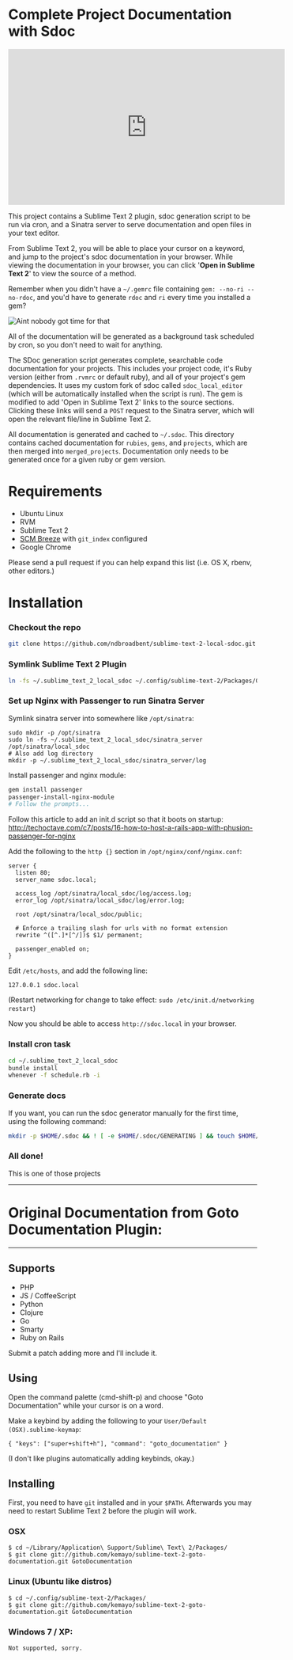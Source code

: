 # Complete Project Documentation with Sdoc

<iframe width="560" height="315" src="http://www.youtube.com/embed/_IM-qA_SgAk" frameborder="0" allowfullscreen></iframe>

This project contains a Sublime Text 2 plugin, sdoc generation script to be run via cron, and a Sinatra server to serve documentation and open files in your text editor.

From Sublime Text 2, you will be able to place your cursor on a keyword, and jump to the project's sdoc documentation in your browser. While viewing the documentation in your browser, you can click '**Open in Sublime Text 2**' to view the source of a method.

Remember when you didn't have a `~/.gemrc` file containing `gem: --no-ri --no-rdoc`, and you'd have to generate `rdoc` and `ri` every time you installed a gem?

![Aint nobody got time for that](http://i.imgur.com/GrI0m.gif)

All of the documentation will be generated as a background task scheduled by cron, so you don't need to wait for anything.

The SDoc generation script generates complete, searchable code documentation for your projects. This includes your project code, it's Ruby version (either from `.rvmrc` or default ruby), and all of your project's gem dependencies. It uses my custom fork of sdoc called `sdoc_local_editor` (which will be automatically installed when the script is run). The gem is modified to add 'Open in Sublime Text 2' links to the source sections. Clicking these links will send a `POST` request to the Sinatra server, which will open the relevant file/line in Sublime Text 2.

All documentation is generated and cached to `~/.sdoc`. This directory contains cached documentation for `rubies`, `gems`, and `projects`, which are then merged into `merged_projects`. Documentation only needs to be generated once for a given ruby or gem version.


# Requirements

* Ubuntu Linux
* RVM
* Sublime Text 2
* [SCM Breeze](https://github.com/ndbroadbent/scm_breeze) with `git_index` configured
* Google Chrome

Please send a pull request if you can help expand this list (i.e. OS X, rbenv, other editors.)

# Installation

### Checkout the repo

```bash
git clone https://github.com/ndbroadbent/sublime-text-2-local-sdoc.git ~/.sublime_text_2_local_sdoc
```

### Symlink Sublime Text 2 Plugin

```bash
ln -fs ~/.sublime_text_2_local_sdoc ~/.config/sublime-text-2/Packages/GotoDocumentationWithSdoc
```

### Set up Nginx with Passenger to run Sinatra Server

Symlink sinatra server into somewhere like `/opt/sinatra`:

```
sudo mkdir -p /opt/sinatra
sudo ln -fs ~/.sublime_text_2_local_sdoc/sinatra_server /opt/sinatra/local_sdoc
# Also add log directory
mkdir -p ~/.sublime_text_2_local_sdoc/sinatra_server/log
```

Install passenger and nginx module:

```bash
gem install passenger
passenger-install-nginx-module
# Follow the prompts...
```

Follow this article to add an init.d script so that it boots on startup: http://techoctave.com/c7/posts/16-how-to-host-a-rails-app-with-phusion-passenger-for-nginx

Add the following to the `http {}` section in `/opt/nginx/conf/nginx.conf`:

```
server {
  listen 80;
  server_name sdoc.local;

  access_log /opt/sinatra/local_sdoc/log/access.log;
  error_log /opt/sinatra/local_sdoc/log/error.log;

  root /opt/sinatra/local_sdoc/public;

  # Enforce a trailing slash for urls with no format extension
  rewrite ^([^.]*[^/])$ $1/ permanent;

  passenger_enabled on;
}
```

Edit `/etc/hosts`, and add the following line:

```
127.0.0.1 sdoc.local
```

(Restart networking for change to take effect: `sudo /etc/init.d/networking restart`)

Now you should be able to access `http://sdoc.local` in your browser.


### Install cron task

```bash
cd ~/.sublime_text_2_local_sdoc
bundle install
whenever -f schedule.rb -i
```

### Generate docs

If you want, you can run the sdoc generator manually for the first time, using the following command:

```bash
mkdir -p $HOME/.sdoc && ! [ -e $HOME/.sdoc/GENERATING ] && touch $HOME/.sdoc/GENERATING && git_index --batch-cmd ~/.sublime_text_2_local_sdoc/bin/generate_sdoc; rm -f $HOME/.sdoc/GENERATING
```


### All done!

This is one of those projects

<hr/>

# Original Documentation from Goto Documentation Plugin:

<hr/>

## Supports

 * PHP
 * JS / CoffeeScript
 * Python
 * Clojure
 * Go
 * Smarty
 * Ruby on Rails

Submit a patch adding more and I'll include it.

## Using

Open the command palette (cmd-shift-p) and choose "Goto Documentation" while your cursor is on a word.

Make a keybind by adding the following to your `User/Default (OSX).sublime-keymap`:

	{ "keys": ["super+shift+h"], "command": "goto_documentation" }

(I don't like plugins automatically adding keybinds, okay.)

## Installing

First, you need to have `git` installed and in your `$PATH`. Afterwards you may need to restart Sublime Text 2 before the plugin will work.

### OSX

    $ cd ~/Library/Application\ Support/Sublime\ Text\ 2/Packages/
    $ git clone git://github.com/kemayo/sublime-text-2-goto-documentation.git GotoDocumentation

### Linux (Ubuntu like distros)

    $ cd ~/.config/sublime-text-2/Packages/
    $ git clone git://github.com/kemayo/sublime-text-2-goto-documentation.git GotoDocumentation

### Windows 7 / XP:

    Not supported, sorry.
